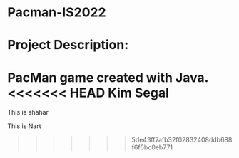 # Pacman-IS2022

# Project Description:
PacMan game created with Java.
<<<<<<< HEAD
Kim Segal
=======
This is shahar

This is Nart
>>>>>>> 5de43ff7afb32f02832408ddb688f6f6bc0eb771
